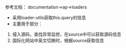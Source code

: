 ###
参考文档：
documentation->ap->loaders
- 采用loader-utils获取this.query的信息
- 主要用于部分：
 1. 侵入源码，查找异常监控，在source中可以获取源码信息
 2. 国际化网站中英文切换时，根据source获取信息
